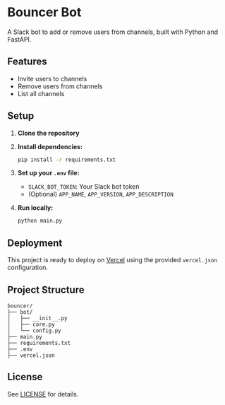 # Bouncer Bot

A Slack bot to add or remove users from channels, built with Python and FastAPI.

## Features
- Invite users to channels
- Remove users from channels
- List all channels

## Setup

1. **Clone the repository**
2. **Install dependencies:**
   ```bash
   pip install -r requirements.txt
   ```
3. **Set up your `.env` file:**
   - `SLACK_BOT_TOKEN`: Your Slack bot token
   - (Optional) `APP_NAME`, `APP_VERSION`, `APP_DESCRIPTION`

4. **Run locally:**
   ```bash
   python main.py
   ```

## Deployment

This project is ready to deploy on [Vercel](https://vercel.com/) using the provided `vercel.json` configuration.

## Project Structure
```
bouncer/
├── bot/
│   ├── __init__.py
│   ├── core.py
│   └── config.py
├── main.py
├── requirements.txt
├── .env
├── vercel.json
```

## License
See [LICENSE](LICENSE) for details. 